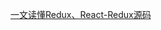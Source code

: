 [一文读懂Redux、React-Redux源码](https://juejin.cn/post/6987561439636488228?searchId=202408062101569E893419AE578D77C7AD)